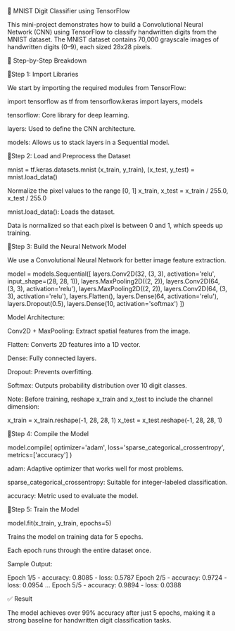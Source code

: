 🧠 MNIST Digit Classifier using TensorFlow

This mini-project demonstrates how to build a Convolutional Neural Network (CNN) using TensorFlow to classify handwritten digits from the MNIST dataset. The MNIST dataset contains 70,000 grayscale images of handwritten digits (0–9), each sized 28x28 pixels.

📌 Step-by-Step Breakdown

🔹Step 1: Import Libraries

We start by importing the required modules from TensorFlow:

import tensorflow as tf
from tensorflow.keras import layers, models

tensorflow: Core library for deep learning.

layers: Used to define the CNN architecture.

models: Allows us to stack layers in a Sequential model.

🔹Step 2: Load and Preprocess the Dataset

mnist = tf.keras.datasets.mnist
(x_train, y_train), (x_test, y_test) = mnist.load_data()

Normalize the pixel values to the range [0, 1]
x_train, x_test = x_train / 255.0, x_test / 255.0

mnist.load_data(): Loads the dataset.

Data is normalized so that each pixel is between 0 and 1, which speeds up training.

🔹Step 3: Build the Neural Network Model

We use a Convolutional Neural Network for better image feature extraction.

model = models.Sequential([
    layers.Conv2D(32, (3, 3), activation='relu', input_shape=(28, 28, 1)),
    layers.MaxPooling2D((2, 2)),
    layers.Conv2D(64, (3, 3), activation='relu'),
    layers.MaxPooling2D((2, 2)),
    layers.Conv2D(64, (3, 3), activation='relu'),
    layers.Flatten(),
    layers.Dense(64, activation='relu'),
    layers.Dropout(0.5),
    layers.Dense(10, activation='softmax')
])

Model Architecture:

Conv2D + MaxPooling: Extract spatial features from the image.

Flatten: Converts 2D features into a 1D vector.

Dense: Fully connected layers.

Dropout: Prevents overfitting.

Softmax: Outputs probability distribution over 10 digit classes.

Note: Before training, reshape x_train and x_test to include the channel dimension:

x_train = x_train.reshape(-1, 28, 28, 1)
x_test = x_test.reshape(-1, 28, 28, 1)

🔹Step 4: Compile the Model

model.compile(
    optimizer='adam',
    loss='sparse_categorical_crossentropy',
    metrics=['accuracy']
)

adam: Adaptive optimizer that works well for most problems.

sparse_categorical_crossentropy: Suitable for integer-labeled classification.

accuracy: Metric used to evaluate the model.

🔹Step 5: Train the Model

model.fit(x_train, y_train, epochs=5)

Trains the model on training data for 5 epochs.

Each epoch runs through the entire dataset once.

Sample Output:

Epoch 1/5 - accuracy: 0.8085 - loss: 0.5787
Epoch 2/5 - accuracy: 0.9724 - loss: 0.0954
...
Epoch 5/5 - accuracy: 0.9894 - loss: 0.0388

✅ Result

The model achieves over 99% accuracy after just 5 epochs, making it a strong baseline for handwritten digit classification tasks.

